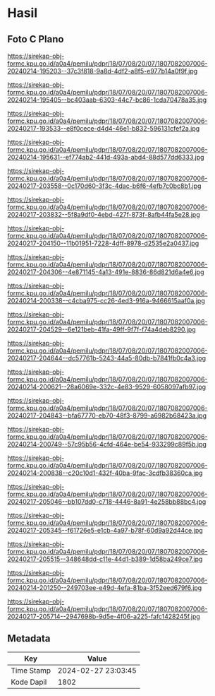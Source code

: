 # Hasil

## Foto C Plano

https://sirekap-obj-formc.kpu.go.id/a0a4/pemilu/pdpr/18/07/08/20/07/1807082007006-20240214-195203--37c3f818-9a8d-4df2-a8f5-e977b14a0f9f.jpg

https://sirekap-obj-formc.kpu.go.id/a0a4/pemilu/pdpr/18/07/08/20/07/1807082007006-20240214-195405--bc403aab-6303-44c7-bc86-1cda70478a35.jpg

https://sirekap-obj-formc.kpu.go.id/a0a4/pemilu/pdpr/18/07/08/20/07/1807082007006-20240217-193533--e8f0cece-d4d4-46e1-b832-596131cfef2a.jpg

https://sirekap-obj-formc.kpu.go.id/a0a4/pemilu/pdpr/18/07/08/20/07/1807082007006-20240214-195631--ef774ab2-441d-493a-abd4-88d577dd6333.jpg

https://sirekap-obj-formc.kpu.go.id/a0a4/pemilu/pdpr/18/07/08/20/07/1807082007006-20240217-203558--0c170d60-3f3c-4dac-b6f6-4efb7c0bc8b1.jpg

https://sirekap-obj-formc.kpu.go.id/a0a4/pemilu/pdpr/18/07/08/20/07/1807082007006-20240217-203832--5f8a9df0-4ebd-427f-873f-8afb44fa5e28.jpg

https://sirekap-obj-formc.kpu.go.id/a0a4/pemilu/pdpr/18/07/08/20/07/1807082007006-20240217-204150--11b01951-7228-4dff-8978-d2535e2a0437.jpg

https://sirekap-obj-formc.kpu.go.id/a0a4/pemilu/pdpr/18/07/08/20/07/1807082007006-20240217-204306--4e871145-4a13-491e-8836-86d821d6a4e6.jpg

https://sirekap-obj-formc.kpu.go.id/a0a4/pemilu/pdpr/18/07/08/20/07/1807082007006-20240214-200338--c4cba975-cc26-4ed3-916a-9466615aaf0a.jpg

https://sirekap-obj-formc.kpu.go.id/a0a4/pemilu/pdpr/18/07/08/20/07/1807082007006-20240217-204529--6e121beb-41fa-49ff-9f7f-f74a4deb8290.jpg

https://sirekap-obj-formc.kpu.go.id/a0a4/pemilu/pdpr/18/07/08/20/07/1807082007006-20240217-204644--dc57761b-5243-44a5-80db-b7841fb0c4a3.jpg

https://sirekap-obj-formc.kpu.go.id/a0a4/pemilu/pdpr/18/07/08/20/07/1807082007006-20240214-200621--28a6069e-332c-4e83-9529-6058097afb97.jpg

https://sirekap-obj-formc.kpu.go.id/a0a4/pemilu/pdpr/18/07/08/20/07/1807082007006-20240217-204843--bfa67770-eb70-48f3-8799-a6982b68423a.jpg

https://sirekap-obj-formc.kpu.go.id/a0a4/pemilu/pdpr/18/07/08/20/07/1807082007006-20240214-200749--57c95b56-4cfd-464e-be54-933299c89f5b.jpg

https://sirekap-obj-formc.kpu.go.id/a0a4/pemilu/pdpr/18/07/08/20/07/1807082007006-20240214-200838--c20c10d1-432f-40ba-9fac-3cdfb38360ca.jpg

https://sirekap-obj-formc.kpu.go.id/a0a4/pemilu/pdpr/18/07/08/20/07/1807082007006-20240217-205046--bb107dd0-c718-4446-8a91-4e258bb88bc4.jpg

https://sirekap-obj-formc.kpu.go.id/a0a4/pemilu/pdpr/18/07/08/20/07/1807082007006-20240217-205345--f61726e5-e1cb-4a97-b78f-60d9a92d44ce.jpg

https://sirekap-obj-formc.kpu.go.id/a0a4/pemilu/pdpr/18/07/08/20/07/1807082007006-20240217-205515--348648dd-c11e-44d1-b389-1d58ba249ce7.jpg

https://sirekap-obj-formc.kpu.go.id/a0a4/pemilu/pdpr/18/07/08/20/07/1807082007006-20240214-201250--249703ee-e49d-4efa-81ba-3f52eed679f6.jpg

https://sirekap-obj-formc.kpu.go.id/a0a4/pemilu/pdpr/18/07/08/20/07/1807082007006-20240217-205714--2947698b-9d5e-4f06-a225-fafc1428245f.jpg


## Metadata

| Key        | Value               |
| ---------- | ------------------- |
| Time Stamp | 2024-02-27 23:03:45 |
| Kode Dapil | 1802                |



